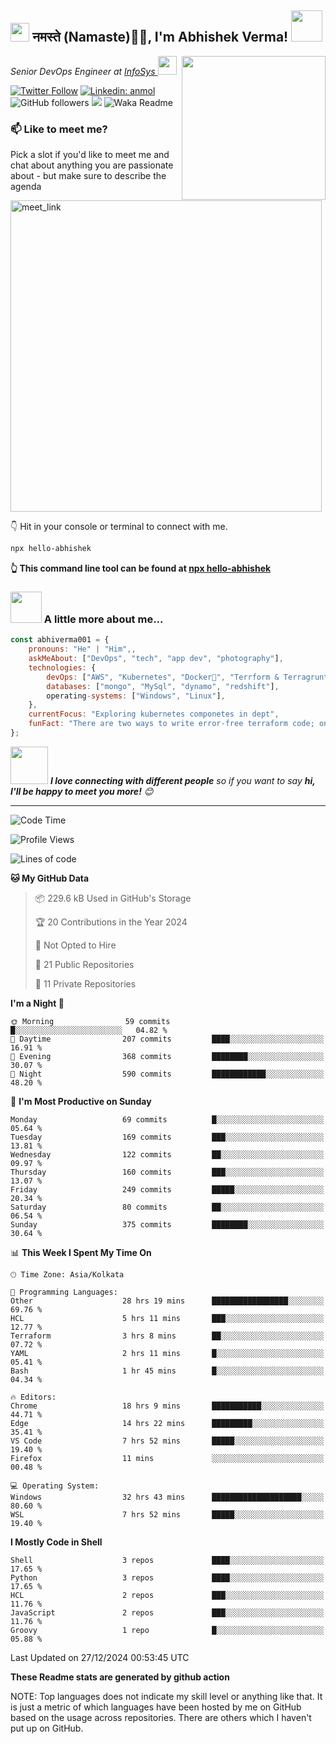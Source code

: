 <h2><img src="https://emojis.slackmojis.com/emojis/images/1531849430/4246/blob-sunglasses.gif?1531849430" width="30"/> नमस्ते (Namaste)🙏🏻, I'm Abhishek Verma! <img src="https://media.giphy.com/media/12oufCB0MyZ1Go/giphy.gif" width="50"></h2>
<img align='right' src="https://media.giphy.com/media/M9gbBd9nbDrOTu1Mqx/giphy.gif" width="230">
<p><em>Senior DevOps Engineer at <a href="https://www.infosys.com/">InfoSys
</a><img src="https://media.giphy.com/media/WUlplcMpOCEmTGBtBW/giphy.gif" width="30"> 
</em></p>

[![Twitter Follow](https://img.shields.io/twitter/follow/misteranmol?label=Follow)](https://twitter.com/intent/follow?screen_name=AbAbhishekverma)
[![Linkedin: anmol](https://img.shields.io/badge/-abhishek-blue?style=flat-square&logo=Linkedin&logoColor=white&link=https://www.linkedin.com/in/abhiverma001/)](https://www.linkedin.com/in/abhiverma001/)
![GitHub followers](https://img.shields.io/github/followers/abhiverma001?label=Follow&style=social)
![](https://visitor-badge.glitch.me/badge?page_id=anmol098.anmol098)
![Waka Readme](https://wakatime.com/badge/user/d23527f0-66b1-4a3f-9db5-c346e05aefa5.svg)

### 📫 Like to meet me?

Pick a slot if you'd like to meet me and chat about anything you are passionate about - but make sure to describe the agenda

<a href="https://calendly.com/ab-abhishekverma096/30min" target="_blank"><img width="498" alt="meet_link" src="https://user-images.githubusercontent.com/15426564/144297439-f530f383-e73e-41e0-9914-a9b7d3f432e5.png"></a>

👇 Hit in your console or terminal to connect with me.

```bash
npx hello-abhishek
```
**👆 This command line tool can be found at [npx hello-abhishek](https://github.com/abhiverma001/introduction-npm-package)**

### <img src="https://media.giphy.com/media/VgCDAzcKvsR6OM0uWg/giphy.gif" width="50"> A little more about me...  

```javascript
const abhiverma001 = {
    pronouns: "He" | "Him",,
    askMeAbout: ["DevOps", "tech", "app dev", "photography"],
    technologies: {
        devOps: ["AWS", "Kubernetes", "Docker🐳", "Terrform & Terragrunt", "Bash-Scripting", "CI-CD", "GitHub-Action", "Jenkins", "Spinnaker", "Datadog/New-Relic", "CloudFlare/Route53", "Nginx"],
        databases: ["mongo", "MySql", "dynamo", "redshift"],
        operating-systems: ["Windows", "Linux"],
    },
    currentFocus: "Exploring kubernetes componetes in dept",
    funFact: "There are two ways to write error-free terraform code; only the third one works"
};
```

<img src="https://media.giphy.com/media/LnQjpWaON8nhr21vNW/giphy.gif" width="60"> <em><b>I love connecting with different people</b> so if you want to say <b>hi, I'll be happy to meet you more!</b> 😊</em>

---
<!--START_SECTION:waka-->
![Code Time](http://img.shields.io/badge/Code%20Time-517%20hrs%2049%20mins-blue)

![Profile Views](http://img.shields.io/badge/Profile%20Views-0-blue)

![Lines of code](https://img.shields.io/badge/From%20Hello%20World%20I%27ve%20Written-248.2%20thousand%20lines%20of%20code-blue)

**🐱 My GitHub Data** 

> 📦 229.6 kB Used in GitHub's Storage 
 > 
> 🏆 20 Contributions in the Year 2024
 > 
> 🚫 Not Opted to Hire
 > 
> 📜 21 Public Repositories 
 > 
> 🔑 11 Private Repositories 
 > 
**I'm a Night 🦉** 

```text
🌞 Morning                59 commits          █░░░░░░░░░░░░░░░░░░░░░░░░   04.82 % 
🌆 Daytime                207 commits         ████░░░░░░░░░░░░░░░░░░░░░   16.91 % 
🌃 Evening                368 commits         ████████░░░░░░░░░░░░░░░░░   30.07 % 
🌙 Night                  590 commits         ████████████░░░░░░░░░░░░░   48.20 % 
```
📅 **I'm Most Productive on Sunday** 

```text
Monday                   69 commits          █░░░░░░░░░░░░░░░░░░░░░░░░   05.64 % 
Tuesday                  169 commits         ███░░░░░░░░░░░░░░░░░░░░░░   13.81 % 
Wednesday                122 commits         ██░░░░░░░░░░░░░░░░░░░░░░░   09.97 % 
Thursday                 160 commits         ███░░░░░░░░░░░░░░░░░░░░░░   13.07 % 
Friday                   249 commits         █████░░░░░░░░░░░░░░░░░░░░   20.34 % 
Saturday                 80 commits          ██░░░░░░░░░░░░░░░░░░░░░░░   06.54 % 
Sunday                   375 commits         ████████░░░░░░░░░░░░░░░░░   30.64 % 
```


📊 **This Week I Spent My Time On** 

```text
🕑︎ Time Zone: Asia/Kolkata

💬 Programming Languages: 
Other                    28 hrs 19 mins      █████████████████░░░░░░░░   69.76 % 
HCL                      5 hrs 11 mins       ███░░░░░░░░░░░░░░░░░░░░░░   12.77 % 
Terraform                3 hrs 8 mins        ██░░░░░░░░░░░░░░░░░░░░░░░   07.72 % 
YAML                     2 hrs 11 mins       █░░░░░░░░░░░░░░░░░░░░░░░░   05.41 % 
Bash                     1 hr 45 mins        █░░░░░░░░░░░░░░░░░░░░░░░░   04.34 % 

🔥 Editors: 
Chrome                   18 hrs 9 mins       ███████████░░░░░░░░░░░░░░   44.71 % 
Edge                     14 hrs 22 mins      █████████░░░░░░░░░░░░░░░░   35.41 % 
VS Code                  7 hrs 52 mins       █████░░░░░░░░░░░░░░░░░░░░   19.40 % 
Firefox                  11 mins             ░░░░░░░░░░░░░░░░░░░░░░░░░   00.48 % 

💻 Operating System: 
Windows                  32 hrs 43 mins      ████████████████████░░░░░   80.60 % 
WSL                      7 hrs 52 mins       █████░░░░░░░░░░░░░░░░░░░░   19.40 % 
```

**I Mostly Code in Shell** 

```text
Shell                    3 repos             ████░░░░░░░░░░░░░░░░░░░░░   17.65 % 
Python                   3 repos             ████░░░░░░░░░░░░░░░░░░░░░   17.65 % 
HCL                      2 repos             ███░░░░░░░░░░░░░░░░░░░░░░   11.76 % 
JavaScript               2 repos             ███░░░░░░░░░░░░░░░░░░░░░░   11.76 % 
Groovy                   1 repo              █░░░░░░░░░░░░░░░░░░░░░░░░   05.88 % 
```




 Last Updated on 27/12/2024 00:53:45 UTC
<!--END_SECTION:waka-->

**These Readme stats are generated by github action**

NOTE: Top languages does not indicate my skill level or anything like that. It is just a metric of which languages have been hosted by me on GitHub based on the usage across repositories. There are others which I haven't put up on GitHub.
